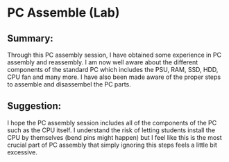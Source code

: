 # PC Assemble (Lab)

## Summary:
Through this PC assembly session, I have obtained some experience in PC assembly and reassembly. I am now well aware about the different components of the standard PC which includes the PSU, RAM, SSD, HDD, CPU fan and many more. I have also been made aware of the proper steps to assemble and disassembel the PC parts.

## Suggestion:
I hope the PC assembly session includes all of the components of the PC such as the CPU itself. I understand the risk of letting students install the CPU by themselves (bend pins might happen) but I feel like this is the most crucial part of PC assembly that simply ignoring this steps feels a little bit excessive.

